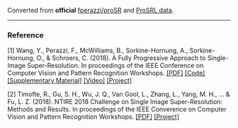 Converted from **official** [fperazzi/proSR](https://github.com/fperazzi/proSR/tree/240df4c8cd66a160e743033655c27769c1e91347) and [ProSRL data](http://igl.ethz.ch/projects/prosr/ProSRL.zip).

---

### Reference
[1] Wang, Y., Perazzi, F., McWilliams, B., Sorkine-Hornung, A., Sorkine-Hornung, O., & Schroers, C. (2018). A Fully Progressive Approach to Single-Image Super-Resolution. In proceedings of the IEEE Conference on Computer Vision and Pattern Recognition Workshops. [[PDF]](http://igl.ethz.ch/projects/prosr/prosr-cvprw-2018-wang-et-al.pdf) [[Code]](https://github.com/fperazzi/proSR) [[Supplementary Material]](http://igl.ethz.ch/projects/prosr/prosr-supplemental.pdf) [[Video]](http://igl.ethz.ch/projects/prosr/prosr-video.mp4) [[Project]](http://igl.ethz.ch/projects/prosr/)

[2] Timofte, R., Gu, S. H., Wu, J. Q., Van Gool, L., Zhang, L., Yang, M. H., ... & Fu, L. Z. (2018). NTIRE 2018 Challenge on Single Image Super-Resolution: Methods and Results. In proceedings of the IEEE Converence on Computer Vision and Pattern Recognition Workshops. [[PDF]](http://people.ee.ethz.ch/~timofter/publications/NTIRE2018_SR_report_CVPRW-2018.pdf) [[Project]](http://www.vision.ee.ethz.ch/ntire18/#challenge)
